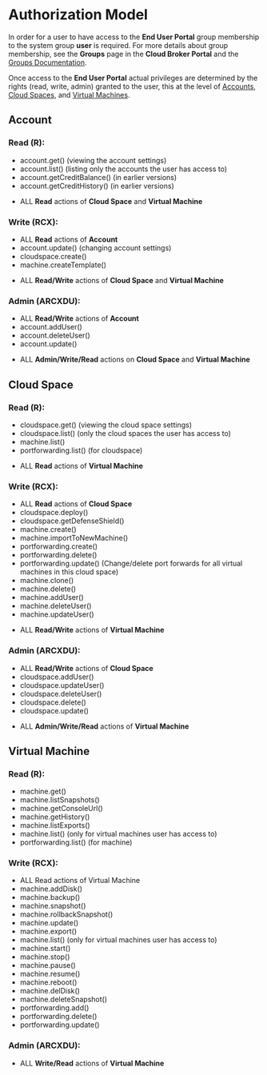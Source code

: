 # Authorization Model

In order for a user to have access to the **End User Portal** group membership to the system group **user** is required. For more details about group membership, see the **Groups** page in the **Cloud Broker Portal** and the [Groups Documentation](../cloudbrokerportal/groups.md).

Once access to the **End User Portal** actual privileges are determined by the rights \(read, write, admin\) granted to the user, this at the level of [Accounts](authorizationmodel.md#account), [Cloud Spaces](authorizationmodel.md#cloud-space), and [Virtual Machines](authorizationmodel.md#virtual-machine).

## Account <a id="account"></a>

### Read \(R\):

* account.get\(\) \(viewing the account settings\)
* account.list\(\) \(listing only the accounts the user has access to\)
* account.getCreditBalance\(\) \(in earlier versions\)
* account.getCreditHistory\(\) \(in earlier versions\)

+ ALL **Read** actions of **Cloud Space** and **Virtual Machine**

### Write \(RCX\):

* ALL **Read** actions of **Account**
* account.update\(\) \(changing account settings\)
* cloudspace.create\(\)
* machine.createTemplate\(\)

+ ALL **Read/Write** actions of **Cloud Space** and **Virtual Machine**

### Admin \(ARCXDU\):

* ALL **Read/Write** actions of **Account**
* account.addUser\(\)
* account.deleteUser\(\)
* account.update\(\)

+ ALL **Admin/Write/Read** actions on **Cloud Space** and **Virtual Machine**

## Cloud Space <a id="cloud-space"></a>

### Read \(R\):

* cloudspace.get\(\) \(viewing the cloud space settings\)
* cloudspace.list\(\) \(only the cloud spaces the user has access to\)
* machine.list\(\)
* portforwarding.list\(\) \(for cloudspace\)

+ ALL **Read** actions of **Virtual Machine**

### Write \(RCX\):

* ALL **Read** actions of **Cloud Space**
* cloudspace.deploy\(\)
* cloudspace.getDefenseShield\(\)
* machine.create\(\)
* machine.importToNewMachine\(\)
* portforwarding.create\(\)
* portforwarding.delete\(\)
* portforwarding.update\(\) \(Change/delete port forwards for all virtual machines in this cloud space\)
* machine.clone\(\)
* machine.delete\(\)
* machine.addUser\(\)
* machine.deleteUser\(\)
* machine.updateUser\(\)

+ ALL **Read/Write** actions of **Virtual Machine**

### Admin \(ARCXDU\):

* ALL **Read/Write** actions of **Cloud Space**
* cloudspace.addUser\(\)
* cloudspace.updateUser\(\)
* cloudspace.deleteUser\(\)
* cloudspace.delete\(\)
* cloudspace.update\(\)

+ ALL **Admin/Write/Read** actions of **Virtual Machine**

## Virtual Machine <a id="virtual-machine"></a>

### Read \(R\):

* machine.get\(\)
* machine.listSnapshots\(\)
* machine.getConsoleUrl\(\)
* machine.getHistory\(\)
* machine.listExports\(\)
* machine.list\(\) \(only for virtual machines user has access to\)
* portforwarding.list\(\) \(for machine\)

### Write \(RCX\):

* ALL Read actions of Virtual Machine
* machine.addDisk\(\)
* machine.backup\(\)
* machine.snapshot\(\)
* machine.rollbackSnapshot\(\)
* machine.update\(\)
* machine.export\(\)
* machine.list\(\) \(only for virtual machines user has access to\)
* machine.start\(\)
* machine.stop\(\)
* machine.pause\(\)
* machine.resume\(\)
* machine.reboot\(\)
* machine.delDisk\(\)
* machine.deleteSnapshot\(\)
* portforwarding.add\(\)
* portforwarding.delete\(\)
* portforwarding.update\(\)

### Admin \(ARCXDU\):

+ ALL **Write/Read** actions of **Virtual Machine**

